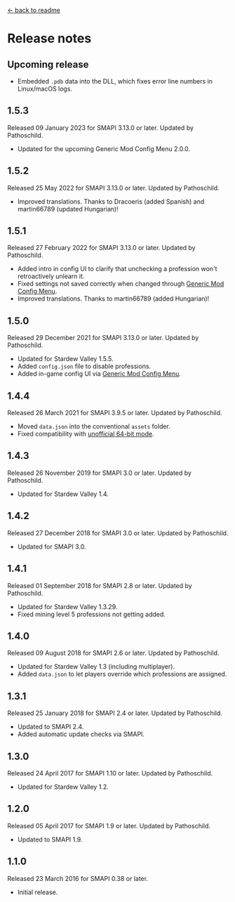 ﻿﻿[← back to readme](README.md)

# Release notes
## Upcoming release
* Embedded `.pdb` data into the DLL, which fixes error line numbers in Linux/macOS logs.

## 1.5.3
Released 09 January 2023 for SMAPI 3.13.0 or later. Updated by Pathoschild.

* Updated for the upcoming Generic Mod Config Menu 2.0.0.

## 1.5.2
Released 25 May 2022 for SMAPI 3.13.0 or later. Updated by Pathoschild.

* Improved translations. Thanks to Dracoeris (added Spanish) and martin66789 (updated Hungarian)!

## 1.5.1
Released 27 February 2022 for SMAPI 3.13.0 or later. Updated by Pathoschild.

* Added intro in config UI to clarify that unchecking a profession won't retroactively unlearn it.
* Fixed settings not saved correctly when changed through [Generic Mod Config Menu](https://www.nexusmods.com/stardewvalley/mods/5098).
* Improved translations. Thanks to martin66789 (added Hungarian)!

## 1.5.0
Released 29 December 2021 for SMAPI 3.13.0 or later. Updated by Pathoschild.

* Updated for Stardew Valley 1.5.5.
* Added `config.json` file to disable professions.
* Added in-game config UI via [Generic Mod Config Menu](https://www.nexusmods.com/stardewvalley/mods/5098).

## 1.4.4
Released 26 March 2021 for SMAPI 3.9.5 or later. Updated by Pathoschild.

* Moved `data.json` into the conventional `assets` folder.
* Fixed compatibility with [unofficial 64-bit mode](https://stardewvalleywiki.com/Modding:Migrate_to_64-bit_on_Windows).

## 1.4.3
Released 26 November 2019 for SMAPI 3.0 or later. Updated by Pathoschild.

* Updated for Stardew Valley 1.4.

## 1.4.2
Released 27 December 2018 for SMAPI 3.0 or later. Updated by Pathoschild.

* Updated for SMAPI 3.0.

## 1.4.1
Released 01 September 2018 for SMAPI 2.8 or later. Updated by Pathoschild.

* Updated for Stardew Valley 1.3.29.
* Fixed mining level 5 professions not getting added.

## 1.4.0
Released 09 August 2018 for SMAPI 2.6 or later. Updated by Pathoschild.

* Updated for Stardew Valley 1.3 (including multiplayer).
* Added `data.json` to let players override which professions are assigned.

## 1.3.1
Released 25 January 2018 for SMAPI 2.4 or later. Updated by Pathoschild.

* Updated to SMAPI 2.4.
* Added automatic update checks via SMAPI.

## 1.3.0
Released 24 April 2017 for SMAPI 1.10 or later. Updated by Pathoschild.

* Updated for Stardew Valley 1.2.

## 1.2.0
Released 05 April 2017 for SMAPI 1.9 or later. Updated by Pathoschild.

* Updated to SMAPI 1.9.

## 1.1.0
Released 23 March 2016 for SMAPI 0.38 or later.

* Initial release.
